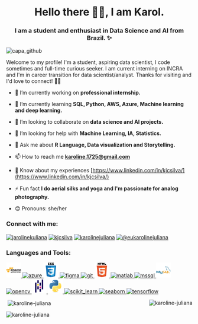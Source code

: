 <h1 align="center">Hello there 👋🏾, I am Karol.</h1>
<h3 align="center">I am a student and enthusiast in Data Science and AI from Brazil. ✨</h3>

![capa_github](https://user-images.githubusercontent.com/75100979/152720817-8905b955-9e6f-400c-8ce9-293527478e90.gif)

Welcome to my profile! I'm a student, aspiring data scientist, I code sometimes and full-time curious seeker. I am current interning on INCRA and I'm in career transition for data scientist/analyst. Thanks for visiting and I'd love to connect! 👍🏾

- 🔭 I’m currently working on **professional internship.**

- 🌱 I’m currently learning **SQL, Python, AWS, Azure, Machine learning and deep learning.**

- 👯 I’m looking to collaborate on **data science and AI projects.**

- 🤝 I’m looking for help with **Machine Learning, IA, Statistics.**

- 💬 Ask me about **R Language, Data visualization and Storytelling.**

- 📫 How to reach me **karoline.1725@gmail.com**

- 📄 Know about my experiences [https://www.linkedin.com/in/kjcsilva/](https://www.linkedin.com/in/kjcsilva/)

- ⚡ Fun fact **I do aerial silks and yoga and I'm passionate for analog photography.**

- 😊 Pronouns: she/her

<h3 align="left">Connect with me:</h3>
<p align="left">
<a href="https://twitter.com/jarolinekuliana" target="blank"><img align="center" src="https://raw.githubusercontent.com/rahuldkjain/github-profile-readme-generator/master/src/images/icons/Social/twitter.svg" alt="jarolinekuliana" height="30" width="40" /></a>
<a href="https://linkedin.com/in/kjcsilva" target="blank"><img align="center" src="https://raw.githubusercontent.com/rahuldkjain/github-profile-readme-generator/master/src/images/icons/Social/linked-in-alt.svg" alt="kjcsilva" height="30" width="40" /></a>
<a href="https://kaggle.com/karolinejuliana" target="blank"><img align="center" src="https://raw.githubusercontent.com/rahuldkjain/github-profile-readme-generator/master/src/images/icons/Social/kaggle.svg" alt="karolinejuliana" height="30" width="40" /></a>
<a href="https://instagram.com/@eukarolinejuliana" target="blank"><img align="center" src="https://raw.githubusercontent.com/rahuldkjain/github-profile-readme-generator/master/src/images/icons/Social/instagram.svg" alt="@eukarolinejuliana" height="30" width="40" /></a>
</p>


<h3 align="left">Languages and Tools:</h3>
<p align="left"> <a href="https://aws.amazon.com" target="_blank" rel="noreferrer"> <img src="https://raw.githubusercontent.com/devicons/devicon/master/icons/amazonwebservices/amazonwebservices-original-wordmark.svg" alt="aws" width="40" height="40"/> </a> <a href="https://azure.microsoft.com/en-in/" target="_blank" rel="noreferrer"> <img src="https://www.vectorlogo.zone/logos/microsoft_azure/microsoft_azure-icon.svg" alt="azure" width="40" height="40"/> </a> <a href="https://www.w3schools.com/css/" target="_blank" rel="noreferrer"> <img src="https://raw.githubusercontent.com/devicons/devicon/master/icons/css3/css3-original-wordmark.svg" alt="css3" width="40" height="40"/> </a> <a href="https://www.figma.com/" target="_blank" rel="noreferrer"> <img src="https://www.vectorlogo.zone/logos/figma/figma-icon.svg" alt="figma" width="40" height="40"/> </a> <a href="https://git-scm.com/" target="_blank" rel="noreferrer"> <img src="https://www.vectorlogo.zone/logos/git-scm/git-scm-icon.svg" alt="git" width="40" height="40"/> </a> <a href="https://www.w3.org/html/" target="_blank" rel="noreferrer"> <img src="https://raw.githubusercontent.com/devicons/devicon/master/icons/html5/html5-original-wordmark.svg" alt="html5" width="40" height="40"/> </a> <a href="https://www.mathworks.com/" target="_blank" rel="noreferrer"> <img src="https://upload.wikimedia.org/wikipedia/commons/2/21/Matlab_Logo.png" alt="matlab" width="40" height="40"/> </a> <a href="https://www.microsoft.com/en-us/sql-server" target="_blank" rel="noreferrer"> <img src="https://www.svgrepo.com/show/303229/microsoft-sql-server-logo.svg" alt="mssql" width="40" height="40"/> </a> <a href="https://www.mysql.com/" target="_blank" rel="noreferrer"> <img src="https://raw.githubusercontent.com/devicons/devicon/master/icons/mysql/mysql-original-wordmark.svg" alt="mysql" width="40" height="40"/> </a> <a href="https://opencv.org/" target="_blank" rel="noreferrer"> <img src="https://www.vectorlogo.zone/logos/opencv/opencv-icon.svg" alt="opencv" width="40" height="40"/> </a> <a href="https://pandas.pydata.org/" target="_blank" rel="noreferrer"> <img src="https://raw.githubusercontent.com/devicons/devicon/2ae2a900d2f041da66e950e4d48052658d850630/icons/pandas/pandas-original.svg" alt="pandas" width="40" height="40"/> </a> <a href="https://www.python.org" target="_blank" rel="noreferrer"> <img src="https://raw.githubusercontent.com/devicons/devicon/master/icons/python/python-original.svg" alt="python" width="40" height="40"/> </a> <a href="https://scikit-learn.org/" target="_blank" rel="noreferrer"> <img src="https://upload.wikimedia.org/wikipedia/commons/0/05/Scikit_learn_logo_small.svg" alt="scikit_learn" width="40" height="40"/> </a> <a href="https://seaborn.pydata.org/" target="_blank" rel="noreferrer"> <img src="https://seaborn.pydata.org/_images/logo-mark-lightbg.svg" alt="seaborn" width="40" height="40"/> </a> <a href="https://www.tensorflow.org" target="_blank" rel="noreferrer"> <img src="https://www.vectorlogo.zone/logos/tensorflow/tensorflow-icon.svg" alt="tensorflow" width="40" height="40"/> </a> </p>


<p><img align="right" src="https://github-readme-stats.vercel.app/api/top-langs?username=karoline-juliana&show_icons=true&locale=en&layout=compact" alt="karoline-juliana" /></p>


<p>&nbsp;<img align="center" src="https://github-readme-stats.vercel.app/api?username=karoline-juliana&show_icons=true&locale=en" alt="karoline-juliana" /></p>


<p align="left"> <img src="https://komarev.com/ghpvc/?username=karoline-juliana&label=Profile%20views&color=0e75b6&style=flat" alt="karoline-juliana" /> </p>
